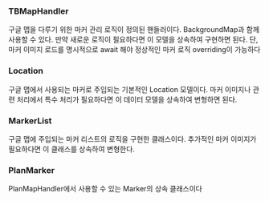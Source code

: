 ### TBMapHandler
구글 맵을 다루기 위한 마커 관리 로직이 정의된 핸들러이다.
BackgroundMap과 함께 사용할 수 있다.
만약 새로운 로직이 필요하다면 이 모델을 상속하여 구현하면 된다.
단, 마커 이미지 로드를 명시적으로 await 해야 정상적인 마커 로직 overriding이 가능하다

### Location
구글 맵에서 사용되는 마커로 주입되는 기본적인 Location 모델이다.
마커 이미지나 관련 처리에서 특수 처리가 필요하다면 이 데이터 모델을 상속하여 변형하면 된다.

### MarkerList
구글 맵에 주입되는 마커 리스트의 로직을 구현한 클래스이다.
추가적인 마커 이미지가 필요하다면 이 클래스를 상속하여 변형한다.

### PlanMarker
PlanMapHandler에서 사용할 수 있는 Marker의 상속 클래스이다
